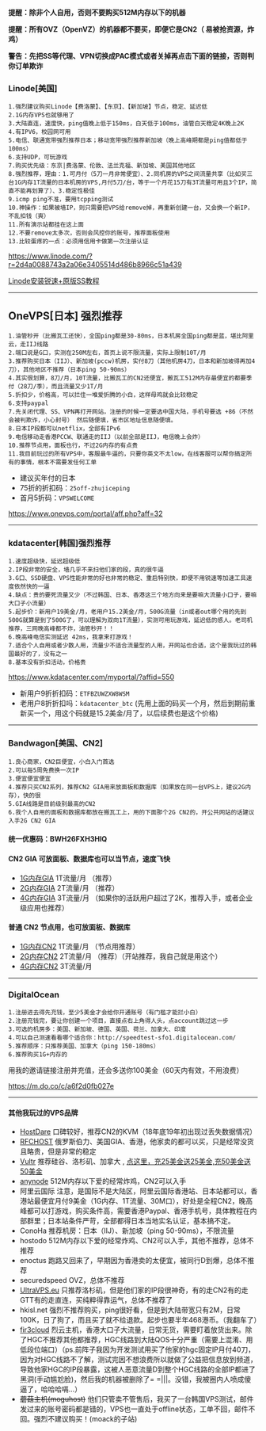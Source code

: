 **提醒：除非个人自用，否则不要购买512M内存以下的机器**

**提醒：所有OVZ（OpenVZ）的机器都不要买，即便它是CN2（ 易被抢资源，炸鸡）**

**警告：先把SS等代理、VPN切换成PAC模式或者关掉再点击下面的链接，否则判你订单欺诈**

### Linode[美国]
````
1.强烈建议购买Linode【费洛蒙】、【东京】、【新加坡】节点，稳定、延迟低
2.1G内存VPS也就够用了
3.大陆直连，速度快，ping值晚上低于150ms，白天低于100ms，油管白天稳定4K晚上2K
4.有IPV6，校园网可用
5.电信、联通宽带强烈推荐日本；移动宽带强烈推荐新加坡（晚上高峰期都是ping值都低于100ms）
6.支持UDP，可玩游戏
7.购买优先级：东京|费洛蒙、伦敦、法兰克福、新加坡、美国其他地区
8.强烈推荐，理由：1.可月付（5刀一月非常便宜）、2.同机房的VPS之间流量共享（比如买三台1G内存1T流量的日本机房的VPS,月付5刀/台，等于一个月花15刀有3T流量可用且3个IP，简直不能再划算了）、3.稳定性极佳
9.icmp ping不准，要用tcpping测试
10.神操作：如果被墙IP，则只需要把VPS给remove掉，再重新创建一台，又会换一个新IP，不乱扣钱（爽）
11.所有演示站都挂在这上面
12.不要remove太多次，否则会风控你的账号，推荐面板使用
13.比较蛋疼的一点：必须用信用卡做第一次注册认证
````
https://www.linode.com/?r=2d4a0088743a2a06e3405514d486b8966c51a439

[Linode安装锐速+原版SS教程](https://github.com/ssrpanel/SSRPanel/wiki/Linode%EF%BC%88CentOS7%EF%BC%89%E5%AE%89%E8%A3%85%E9%94%90%E9%80%9F-SS)

--------------

## OneVPS[日本] 强烈推荐
```
1.油管秒开（比搬瓦工还快），全国ping都是30-80ms，日本机房全国ping都是蓝，堪比阿里云，走IIJ线路
2.端口说是G口，实测在250M左右，首页上说不限流量，实际上限制10T/月
3.推荐购买日本（IIJ）、新加坡(pccw)机房，实付8刀（其他机房4刀，日本和新加坡得再加4刀），其他地区不推荐（日本ping 50-90ms）
4.其实很划算，8刀/月，10T流量，比搬瓦工的CN2还便宜，搬瓦工512M内存最便宜的都要季付（28刀/季），而且流量又少1T/月
5.折扣少，价格高，可以拦住一堆爱折腾的小白，这样母鸡就会比较稳定
6.支持paypal
7.先关闭代理、SS、VPN再打开网站，注册的时候一定要选中国大陆，手机号要选 +86（不然会被判欺诈，小心封号） 然后随便填，省市区地址信息随便填。
8.日本IP段都可以netflix，全部有IPv6
9.电信移动走香港PCCW、联通走的IIJ（以前全部是IIJ，电信晚上会炸）
10.推荐节点用，面板也行，不过2G内存的有点贵
11.我目前玩过的所有VPS中，客服最牛逼的，只要你英文不太low，在线客服可以帮你搞定所有的事情，根本不需要发任何工单
```
- 建议买年付的日本
- 75折的折扣码：`25off-zhujiceping`
- 首月5折码：`VPSWELCOME`

https://www.onevps.com/portal/aff.php?aff=32

--------------


### kdatacenter[韩国]强烈推荐
```
1.速度超级快，延迟超级低
2.IP段非常的安全，墙几乎不来扫他们家的段，真的很牛逼
3.G口、SSD硬盘、VPS性能非常的好也非常的稳定、重启特别快，即便不用锐速等加速工具速度依然快的一逼
4.缺点：贵的要死流量又少（不过韩国、日本、香港这三个地方向来是要嘛大流量小口子，要嘛大口子小流量）
5.起步价：新用户19美金/月，老用户15.2美金/月，500G流量（in或者out哪个用的先到500G就算是到了500G了，可以理解为双向1T流量），实测可用玩游戏，延迟低的感人。老司机推荐，三网晚高峰都不炸，油管秒开！！
6.晚高峰电信实测延迟 42ms，我拿来打游戏！
7.适合个人自用或者少数人用，流量少不适合流量型的人用，开网站也合适，这个是我玩过的韩国最好的了，没有之一
8.基本没有折扣活动，价格贵
```
https://www.kdatacenter.com/myportal/?affid=550
- 新用户9折折扣码：`ETFBZUWZXW8WSM`
- 老用户8折折扣吗：`kdatacenter_btc` (先用上面的码买一个月，然后到期前重新买一个，用这个码就是15.2美金/月了，以后续费也是这个价格)


--------------

### Bandwagon[美国、CN2]
```
1.良心商家，CN2巨便宜，小白入门首选
2.可以每5周免费换一次IP
3.便宜便宜便宜
4.推荐只买CN2系列，推荐CN2 GIA用来放面板和数据库（如果放在同一台VPS上，建议2G内存），快的很
5.GIA线路是目前级别最高的CN2
6.我个人自用的面板和数据库都放在搬瓦工上，用的下面那个2G CN2的，开公共网站的话建议入手2G CN2 GIA
```
#### 统一优惠码：BWH26FXH3HIQ
#### CN2 GIA 可放面板、数据库也可以当节点，速度飞快
- [1G内存GIA](https://bwh88.net/aff.php?aff=20075&pid=87) 1T流量/月 （推荐）
- [2G内存GIA](https://bwh88.net/aff.php?aff=20075&pid=88) 2T流量/月 （推荐）
- [4G内存GIA](https://bwh88.net/aff.php?aff=20075&pid=89) 3T流量/月 （如果你的活跃用户超过了2K，推荐入手，或者企业级应用也推荐）

#### 普通 CN2 节点用，也可放面板、数据库
- [1G内存CN2](https://bwh88.net/aff.php?aff=20075&pid=57) 1T流量/月 （节点用推荐）
- [2G内存CN2](https://bwh88.net/aff.php?aff=20075&pid=58) 2T流量/月 （推荐）（开站推荐，我自己就是用这个）
- [4G内存CN2](https://bwh88.net/aff.php?aff=20075&pid=59) 3T流量/月

--------------

### DigitalOcean
```
1.注册进去得先充钱，至少5美金才会给你开通账号（有门槛才能拦小白）
2.注册充钱完，要让你创建一个项目，直接点右上角得人头，点account跳过这一步
3.可选的机房多：美国、新加坡、德国、英国、荷兰、加拿大、印度
4.可以自己测速看看哪个适合你：http://speedtest-sfo1.digitalocean.com/
5.推荐顺序：只推荐美国、加拿大（ping 150-180ms）
6.推荐购买1G+内存的
```
用我的邀请链接注册并充值，还会多送你100美金（60天内有效，不用浪费）

https://m.do.co/c/a6f2d0fb027e

--------------

#### 其他我玩过的VPS品牌
- [HostDare](https://manage.hostdare.com/aff.php?aff=241) 口碑较好，推荐CN2的KVM（18年底19年初出现过丢失数据情况）
- [RFCHOST](https://my.rfchost.com/aff.php?aff=583) 俄罗斯伯力、美国GIA、香港，他家卖的都可以买，只是经常没货且略贵，但是非常的稳定
- [Vultr](https://www.vultr.com/?ref=7031862)  推荐硅谷、洛杉矶、加拿大 , [点这里，充25美金送25美金,充50美金送50美金](https://www.vultr.com/?ref=7946582-4F)
- [anynode](https://billing.anynode.net/aff.php?aff=535) 512M内存以下爱的经常炸鸡，CN2可以入手
- 阿里云国际 注意，是国际不是大陆区，阿里云国际香港站、日本站都可以，香港站最便宜月付9美金（1G内存、1T流量、30M口），好处是全程CN2，晚高峰都可以打游戏，购买条件高，需要香港Paypal、香港手机号，具体教程在内部群里；日本站条件严苛，全部都得日本当地实名认证，基本搞不定。
- ConoHa 推荐机房：日本（IIJ）、新加坡（ping 50-90ms），不限流量
- hostodo 512M内存以下爱的经常炸鸡、CN2可以入手，其他不推荐，总体不推荐
- enoctus 跑路又回来了，早期因为香港卖的太便宜，被同行D到爆，总体不推荐
- securedspeed OVZ，总体不推荐
- [UltraVPS.eu](https://www.ultravps.eu/?pdid=OB585442545DO6331C64) 只推荐洛杉矶，但是他们家的IP段很神奇，有的走CN2有的走GTT有的走直连，买纯粹得靠运气，总体不推荐了
- hkisl.net 强烈不推荐购买，ping很好看，但是到大陆带宽只有2M，日常100K，日了狗了，而且买了就不给退款。起步也要半年468港币。（我翻车了）
- [fir3cloud](https://fir3cloud.com/aff.php?aff=31) 烈云主机，香港大口子大流量，日常无货，需要盯着放货出来。除了HGC不推荐其他都推荐，HGC线路到大陆QOS十分严重（需要上混淆、用低段位端口）（ps.前阵子我因为开发测试用买了他家的hgc固定IP月付40刀，因为对HGC线路不了解，测试完因不想浪费所以就做了公益把信息放到频道，导致他家HGC的IP段暴露，这被人恶意流量D到整个HGC线路的全部IP都进了黑洞(手动尴尬脸)，然后我的机器被删除了= =|||。没错，我被圈内人喷成傻逼了，哈哈哈嗝...）
- ~~蘑菇主机(moguhost)~~ 他们只管卖不管售后，我买了一台韩国VPS测试，邮件发过来的账号密码都是错的，VPS也一直处于offline状态，工单不回，邮件不回。强烈不建议购买！(moack的子站)